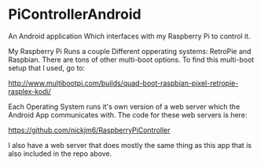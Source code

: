 # PiControllerAndroid
An Android application Which interfaces with my Raspberry Pi to control it.

My Raspberry Pi Runs a couple Different opperating systems: RetroPie and Raspbian. There are tons of other multi-boot options. To find this multi-boot setup that I used, go to:
  
  http://www.multibootpi.com/builds/quad-boot-raspbian-pixel-retropie-rasplex-kodi/

Each Operating System runs it's own version of a web server which the Android App communicates with.
The code for these web servers is here:

  https://github.com/nickjm6/RaspberryPiController
  
I also have a web server that does mostly the same thing as this app that is also included in the repo above.
